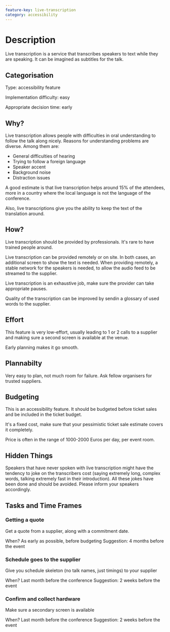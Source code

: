 ```yaml
---
feature-key: live-transcription
category: accessibility
---
```


# Description

Live transcription is a service that transcribes speakers to text while they are speaking.
It can be imagined as subtitles for the talk.

## Categorisation

Type: accessibility feature 

Implementation difficulty: easy 

Appropriate decision time: early 

## Why?
 
Live transcription allows people with difficulties in oral understanding to follow the talk along nicely. Reasons for understanding problems are diverse. Among them are:

* General difficulties of hearing
* Trying to follow a foreign language
* Speaker accent
* Background noise
* Distraction issues

A good estimate is that live transcription helps around 15% of the attendees, more in a country where the local language is not the language of the conference.

Also, live transcriptions give you the ability to keep the text of the translation around.

## How?

Live transcription should be provided by professionals. It's rare to have trained people around.

Live transcription can be provided remotely or on site. In both cases, an additional screen to show the text is needed. When providing remotely, a stable network for the speakers is needed, to allow the audio feed to be streamed to the supplier.

Live transcription is an exhaustive job, make sure the provider can take appropriate pauses.

Quality of the transcription can be improved by sendin a glossary of used words to the supplier.

## Effort

This feature is very low-effort, usually leading to 1 or 2 calls to a supplier and making sure a second screen is available at the venue.

Early planning makes it go smooth.

## Plannabilty

Very easy to plan, not much room for failure. Ask fellow organisers for trusted suppliers.

## Budgeting

This is an accessibility feature. It should be budgeted before ticket sales and be included in the ticket budget.

It's a fixed cost, make sure that your pessimistic ticket sale estimate covers it completely.

Price is often in the range of 1000-2000 Euros per day, per event room.

## Hidden Things

Speakers that have never spoken with live transcription might have the tendency to joke on the transcribers cost (saying extremely long, complex words, talking extremely fast in their introduction). All these jokes have been done and should be avoided. Please inform your speakers accordingly.

## Tasks and Time Frames

### Getting a quote

Get a quote from a supplier, along with a commitment date.

When? As early as possible, before budgeting 
Suggestion: 4 months before the event

### Schedule goes to the supplier

Give you schedule skeleton (no talk names, just timings) to your supplier

When? Last month before the conference 
Suggestion: 2 weeks before the event

### Confirm and collect hardware

Make sure a secondary screen is available

When? Last month before the conference 
Suggestion: 2 weeks before the event
